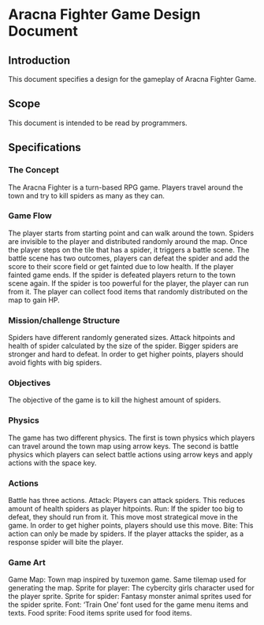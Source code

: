 # Aracna Fighter Game Design Document


## Introduction

This document specifies a design for the gameplay of Aracna Fighter Game. 

## Scope

This document is intended to be read by programmers.

## Specifications

### The Concept
The Aracna Fighter is a turn-based RPG game. Players travel around the town and try to kill spiders as many as they can.

### Game Flow

The player starts from starting point and can walk around the town. Spiders are invisible to the player and distributed randomly around the map. Once the player steps on the tile that has a spider, it triggers a battle scene. The battle scene has two outcomes, players can defeat the spider and add the score to their score field or get fainted due to low health. If the player fainted game ends. If the spider is defeated players return to the town scene again. If the spider is too powerful for the player, the player can run from it. The player can collect food items that randomly distributed on the map to gain HP.

### Mission/challenge Structure

Spiders have different randomly generated sizes. Attack hitpoints and health of spider calculated by the size of the spider. Bigger spiders are stronger and hard to defeat. In order to get higher points, players should avoid fights with big spiders.

### Objectives 

The objective of the game is to kill the highest amount of spiders.

### Physics 

The game has two different physics. 
The first is town physics which players can travel around the town map using arrow keys. 
The second is battle physics which players can select battle actions using arrow keys and apply actions with the space key.

### Actions

Battle has three actions. 
Attack: Players can attack spiders. This reduces amount of health spiders as player hitpoints.
Run: If the spider too big to defeat, they should run from it. This move most strategical move in the game. In order to get higher points, players should use this move.
Bite: This action can only be made by spiders. If the player attacks the spider, as a response spider will bite the player.

### Game Art

Game Map: Town map inspired by tuxemon game. Same tilemap used for generating the map.
Sprite for player: The cybercity girls character used for the player sprite.
Sprite for spider: Fantasy monster animal sprites used for the spider sprite.
Font: ‘Train One’ font used for the game menu items and texts.
Food sprite: Food items sprite used for food items.
